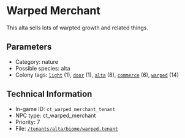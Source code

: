 # Warped Merchant

This alta sells lots of warpted growth and related things.

## Parameters

- Category: nature
- Possible species: alta
- Colony tags: [`light`](https://ceterai.github.io/MyEnternia/Wiki/Tags/Light) (1), [`door`](https://ceterai.github.io/MyEnternia/Wiki/Tags/Door) (1), [`alta`](https://ceterai.github.io/MyEnternia/Wiki/Tags/Alta) (8), [`commerce`](https://ceterai.github.io/MyEnternia/Wiki/Tags/Commerce) (6), [`warped`](https://ceterai.github.io/MyEnternia/Wiki/Tags/Warped) (14)

## Technical Information

- In-game ID: `ct_warped_merchant_tenant`
- NPC type: ct_warped_merchant
- Priority: 7
- File: [`/tenants/alta/biome/warped.tenant`](https://github.com/Ceterai/Enternia/blob/main/tenants/alta/biome/warped.tenant)
